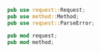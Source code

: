 ```rs linenums="1" hl_lines="3"
pub use request::Request;
pub use method::Method;
pub use request::ParseError;

pub mod request;
pub mod method;
```